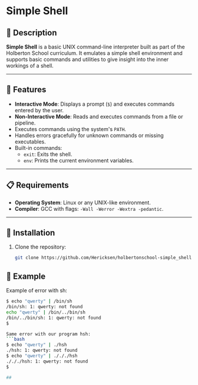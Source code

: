 # Simple Shell

## 📜 Description
**Simple Shell** is a basic UNIX command-line interpreter built as part of the Holberton School curriculum.
It emulates a simple shell environment and supports basic commands and utilities to give insight into the inner workings of a shell.

---

## 🚀 Features
- **Interactive Mode**: Displays a prompt (`$`) and executes commands entered by the user.
- **Non-Interactive Mode**: Reads and executes commands from a file or pipeline.
- Executes commands using the system's `PATH`.
- Handles errors gracefully for unknown commands or missing executables.
- Built-in commands:
  - `exit`: Exits the shell.
  - `env`: Prints the current environment variables.

---

## 📋 Requirements
- **Operating System**: Linux or any UNIX-like environment.
- **Compiler**: GCC with flags: `-Wall -Werror -Wextra -pedantic`.

---

## 🔧 Installation
1. Clone the repository:
   ```bash
   git clone https://github.com/Hericksen/holbertonschool-simple_shell.git

## 💾 Example

Example of error with sh:
   ```bash
   $ echo "qwerty" | /bin/sh
/bin/sh: 1: qwerty: not found
echo "qwerty" | /bin/../bin/sh
/bin/../bin/sh: 1: qwerty: not found
$

Same error with our program hsh:
   ```bash
   $ echo "qwerty" | ./hsh
./hsh: 1: qwerty: not found
$ echo "qwerty" | ./././hsh
./././hsh: 1: qwerty: not found
$

## 


